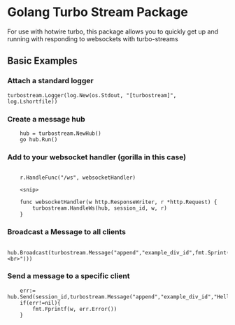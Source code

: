 # Golang Turbo Stream Package

For use with hotwire turbo, this package allows you to quickly get up and running with responding to websockets with turbo-streams

## Basic Examples

### Attach a standard logger
```
turbostream.Logger(log.New(os.Stdout, "[turbostream]", log.Lshortfile))
```

### Create a message hub
```
	hub = turbostream.NewHub()
	go hub.Run() 
```
### Add to your websocket handler (gorilla in this case)
```
    
    r.HandleFunc("/ws", websocketHandler)
    
    <snip>
    
    func websocketHandler(w http.ResponseWriter, r *http.Request) {
    	turbostream.HandleWs(hub, session_id, w, r)
    }
```

### Broadcast a Message to all clients

```
	hub.Broadcast(turbostream.Message("append","example_div_id",fmt.Sprint(time.Now().Unix(),"<br>")))
```

### Send a message to a specific client

```
    err:= hub.Send(session_id,turbostream.Message("append","example_div_id","Hello!"))
	if(err!=nil){
		fmt.Fprintf(w, err.Error())
	}
```